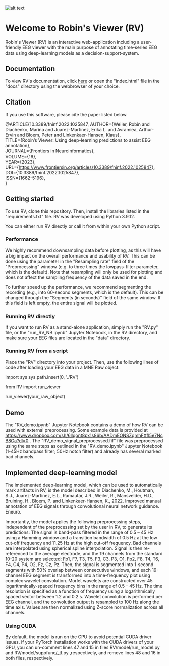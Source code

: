 ![alt text](https://github.com/RobinWeiler/RV/blob/55ca35355978ad2bdbc9223a43fd470ecfc05ba2/assets/RV_logo.png)

# Welcome to Robin's Viewer (RV)

Robin's Viewer (RV) is an interactive web-application including a user-friendly EEG viewer with the main purpose of annotating time-series EEG data using deep-learning models as a decision-support-system.

## Documentation

To view RV's documentation, click [here](https://robinweiler.github.io/RV/) or open the "index.html" file in the "docs" directory using the webbrowser of your choice.

## Citation

If you use this software, please cite the paper listed below.

@ARTICLE{10.3389/fninf.2022.1025847,
    AUTHOR={Weiler, Robin and Diachenko, Marina and Juarez-Martinez, Erika L. and Avramiea, Arthur-Ervin and Bloem, Peter and Linkenkaer-Hansen, Klaus},   
    TITLE={Robin’s Viewer: Using deep-learning predictions to assist EEG annotation},      
    JOURNAL={Frontiers in Neuroinformatics},      
    VOLUME={16},           
    YEAR={2023},      
    URL={https://www.frontiersin.org/articles/10.3389/fninf.2022.1025847},       
    DOI={10.3389/fninf.2022.1025847},      
    ISSN={1662-5196},   
}

## Getting started

To use RV, clone this repository. Then, install the libraries listed in the "requirements.txt" file. RV was developed using Python 3.9.12.

You can either run RV directly or call it from within your own Python script.

### Performance

We highly recommend downsampling data before plotting, as this will have a big impact on the overall performance and usability of RV. This can be done using the parameter in the "Resampling rate" field of the "Preprocessing" window (e.g. to three times the lowpass-filter parameter, which is the default). Note that resampling will only be used for plotting and does not affect the sampling frequency of the data saved in the end. 

To further speed up the performance, we recommend segmenting the recording (e.g., into 60-second segments, which is the default). This can be changed through the "Segments (in seconds)" field of the same window. If this field is left empty, the entire signal will be plotted.

### Running RV directly

If you want to run RV as a stand-alone application, simply run the "RV.py" file, or the "run_RV_NB.ipynb" Jupyter Notebook, in the RV directory, and make sure your EEG files are located in the "data" directory.

### Running RV from a script

Place the "RV" directory into your project. Then, use the following lines of code after loading your EEG data in a MNE Raw object:

import sys
sys.path.insert(0, './RV')

from RV import run_viewer

run_viewer(your_raw_object)

## Demo

The "RV_demo.ipynb" Jupyter Notebook contains a demo of how RV can be used with external preprocessing. Some example data is provided at https://www.dropbox.com/sh/6llqont8px1s86b/AADmEONSZqmhFXfl5e7NcB8Ga?dl=0 . The "RV_demo_signal_preprocessed.fif" file was preprocessed using the same steps as outlined in the "RV_demo.ipynb" Jupyter Notebook (1-45Hz bandpass filter; 50Hz notch filter) and already has several marked bad channels.

## Implemented deep-learning model

The implemented deep-learning model, which can be used to automatically mark artifacts in RV, is the model described in Diachenko, M., Houtman, S.J., Juarez-Martinez, E.L., Ramautar, J.R., Weiler, R., Mansvelder, H.D., Bruining, H., Bloem, P. and Linkenkaer-Hansen, K., 2022. Improved manual annotation of EEG signals through convolutional neural network guidance. Eneuro.

Importantly, the model applies the following preprocessing steps, independent of the preprocessing set by the user in RV, to generate its predictions: The signal is band-pass filtered in the range of 0.5 – 45 Hz using a Hamming window and a transition bandwidth of 0.5 Hz at the low cut-off frequency and 11.25 Hz at the high cut-off frequency.  Bad channels are interpolated using spherical spline interpolation. Signal is then re-referenced to the average electrode, and the 19 channels from the standard 10-20 system are selected: Fp1, F7, T3, T5, F3, C3, P3, O1, Fp2, F8, T4, T6, F4, C4, P4, O2, Fz, Cz, Pz. Then, the signal is segmented into 1-second segments with 50% overlap between consecutive windows, and each 19-channel EEG segment is transformed into a time-frequency plot using complex wavelet convolution. Morlet wavelets are constructed over 45 logarithmically-spaced frequency bins in the range of 0.5 – 45 Hz. The time resolution is specified as a function of frequency using a logarithmically spaced vector between 1.2 and 0.2 s. Wavelet convolution is performed per EEG channel, and the convolution output is resampled to 100 Hz along the time axis. Values are then normalized using Z-score normalization across all channels.

### Using CUDA

By default, the model is run on the CPU to avoid potential CUDA driver issues. If your PyTorch installation works with the CUDA drivers of your GPU, you can un-comment lines 47 and 15 in files RV/model/run_model.py and RV/model/suppfunc/_tf.py ,respectively, and remove lines 48 and 16 in both files, respectively.